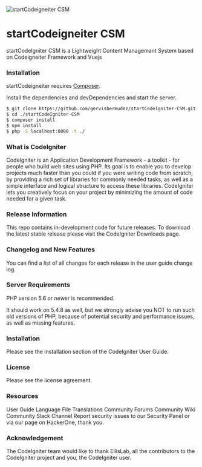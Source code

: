 ![startCodeigneiter CSM](https://repository-images.githubusercontent.com/233129678/7ad83200-f12e-11ea-8538-ab49ede15585)

# startCodeigneiter CSM

startCodeIgniter CSM is a Lightweight Content Managemant System based on Codeigneiter Framework and Vuejs

### Installation

startCodeigneiter requires [Composer](https://getcomposer.org/).

Install the dependencies and devDependencies and start the server.

```sh
$ git clone https://github.com/gervisbermudez/startCodeIgniter-CSM.git
$ cd ./startCodeIgniter-CSM
$ composer install
$ npm install
$ php -S localhost:8000 -t ./
```

### What is CodeIgniter
CodeIgniter is an Application Development Framework - a toolkit - for people who build web sites using PHP. Its goal is to enable you to develop projects much faster than you could if you were writing code from scratch, by providing a rich set of libraries for commonly needed tasks, as well as a simple interface and logical structure to access these libraries. CodeIgniter lets you creatively focus on your project by minimizing the amount of code needed for a given task.

### Release Information
This repo contains in-development code for future releases. To download the latest stable release please visit the CodeIgniter Downloads page.

### Changelog and New Features
You can find a list of all changes for each release in the user guide change log.

### Server Requirements
PHP version 5.6 or newer is recommended.

It should work on 5.4.8 as well, but we strongly advise you NOT to run such old versions of PHP, because of potential security and performance issues, as well as missing features.

### Installation
Please see the installation section of the CodeIgniter User Guide.

### License
Please see the license agreement.

### Resources
User Guide
Language File Translations
Community Forums
Community Wiki
Community Slack Channel
Report security issues to our Security Panel or via our page on HackerOne, thank you.

### Acknowledgement
The CodeIgniter team would like to thank EllisLab, all the contributors to the CodeIgniter project and you, the CodeIgniter user.
